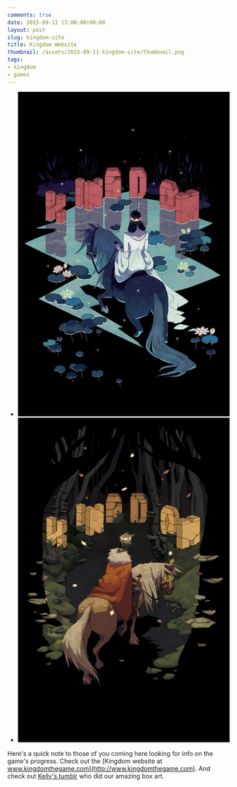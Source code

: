 ```yaml
---
comments: true
date: 2015-09-11 13:00:00+00:00
layout: post
slug: kingdom-site
title: Kingdom Website
thumbnail: /assets/2015-09-11-kingdom-site/thumbnail.png
tags:
- kingdom
- games
---
```


* ![Queen Box Art](/assets/2015-09-11-kingdom-site/boxart_queen.png)
* ![King Box Art](/assets/2015-09-11-kingdom-site/boxart_king.png)

Here's a quick note to those of you coming here looking for info on the game's progress. Check out the [Kingdom website at www.kingdomthegame.com](http://www.kingdomthegame.com). And check out [Kelly's tumblr](http://beatfist.tumblr.com) who did our amazing box art.